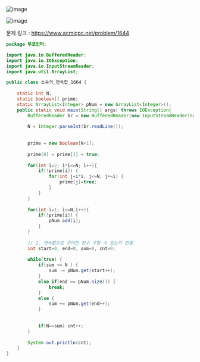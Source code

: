 ![image](https://user-images.githubusercontent.com/74396651/168959820-100c4890-9024-4287-8064-e21ec6148ea6.png)

![image](https://user-images.githubusercontent.com/74396651/168959882-f08a2150-8b30-4b68-8465-3a15de83f897.png)


문제 링크 : https://www.acmicpc.net/problem/1644


```java
package 투포인터;

import java.io.BufferedReader;
import java.io.IOException;
import java.io.InputStreamReader;
import java.util.ArrayList;

public class 소수의_연속합_1664 {
	
	static int N;
	static boolean[] prime;
	static ArrayList<Integer> pNum = new ArrayList<Integer>();
	public static void main(String[] args) throws IOException{
		BufferedReader br = new BufferedReader(new InputStreamReader(System.in));
	
		N = Integer.parseInt(br.readLine());
		
		
		prime = new boolean[N+1];   
		
        prime[0] = prime[1] = true;       
        
        for(int i=2; i*i<=N; i++){
            if(!prime[i]) {
            	for(int j=i*i; j<=N; j+=i) {
            		prime[j]=true;                
            	}
            }
        }           
        
        for(int i=1; i<=N;i++){
        	if(!prime[i]) {
        		pNum.add(i);     
        	}
        }
        
        // 2. 연속합으로 주어진 정수 구할 수 있는지 판별
        int start=0, end=0, sum=0, cnt=0;
        
        while(true) {
        	if(sum >= N ) {
        		sum -= pNum.get(start++);
        	}
        	else if(end == pNum.size()) {
        		break;
        	}
        	else {
        		sum += pNum.get(end++);       	
        	}
        	
        	
        	if(N==sum) cnt++;        	
        }
        
        System.out.println(cnt);	
    }	
}
```
